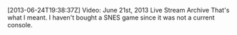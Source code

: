 [2013-06-24T19:38:37Z] Video: June 21st, 2013 Live Stream Archive 
That's what I meant. I haven't bought a SNES game since it was not a current console.

